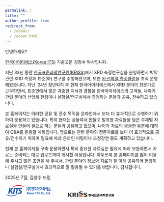 ```yaml
---
permalink: /
title: ""
author_profile: true
redirect_from: 
  - /about/
  - /about.html
---
```

<p>안녕하세요?</p>
<p><a href="http://koreaits.com/">한국아이티에스(Korea ITS)</a> 기술고문 김창수 박사입니다.</p>
<p>지난 33년 동안 <a href="https://www.kriss.re.kr/">한국표준과학연구원(KRISS)</a>에서 XRD 측정연구실을 운영하면서 박막 관련 XRD 측정과 표준(화) 연구를 수행해왔으며, 또한 <a href="https://www.metclub.re.kr/diffraction.do">X-선회절 측정클럽</a>을 조직 운영해왔습니다. 지난 ‘24년 정년퇴직 후 현재 한국아이티에스에서 XRD 분야의 전문가로 근무하면서, 표준연에서 쌓은 귀중한 지식과 경험을 한국아이티에스의 고객들, 나아가 관련 분야의 산업체 현장이나 실험실/연구실에서 측정하는 분들과 공유, 전수하고 있습니다.</p>
<p>본 홈페이지는 이러한 공유 및 전수 목적을 온라인에서 보다 더 효과적으로 수행하기 위하여 운용하고 있습니다. 특히 현재는 공들여서 만들고 발표한 자료들을 담은 주제별 자료실을 만들어 필요로 하는 분들과 공유하고 있으며, 나아가 자료의 궁금한 부분에 대하여 Q&A를 운용할 계획입니다. 앞으로는 관련 분야의 전문자료를 보다 더 효과적으로 공유/전수하기 위하여 필요에 따라 온라인 미팅이나 초청강연 등도 계획하고 있습니다.</p>
<p>현재 본 홈페이지를 구축 운용하면서 특히 중요한 자료실은 필요에 따라 보완하면서 자료는 준비되는 대로 업로드하여 게시할 예정입니다. 아무쪼록 본 홈페이지를 많이 이용해 주시고 많은 조언을 해 주셔서, 관련 분야의 정보와 자료가 잘 이해 공유되어 현장이나 실험실/연구실에서 효과적으로 잘 활용될 수 있기를 바랍니다. 
감사합니다.</p>

<p>2025년 7월, 김창수 드림</p>


<p></p>
<p></p>
<p></p>

<div>
<img src="images/kits_logo.png" alt="KITS" style="width:150px;height:auto;margin-right:50px;" />
<img src="images/kriss_logo.jpg" alt="KRISS" style="width:150px;height:auto;"  />
</div>




